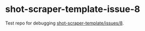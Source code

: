 # shot-scraper-template-issue-8

Test repo for debugging [shot-scraper-template/issues/8](https://github.com/simonw/shot-scraper-template/issues/8).
